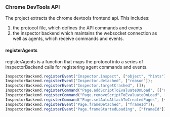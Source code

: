 ### Chrome DevTools API

The project extracts the chrome devtools frontend api. This includes:

1) the protocol file, which defines the API commands and events
2) the inspector backend which maintains the websocket connection as well
as agents, which receive commands and events.

#### registerAgents

registerAgents is a function that maps the protocol into a series of InspectorBackend
calls for registering agent commands and events.

```js
InspectorBackend.registerEvent("Inspector.inspect", ["object", "hints"]);
InspectorBackend.registerEvent("Inspector.detached", ["reason"]);
InspectorBackend.registerEvent("Inspector.targetCrashed", []);
InspectorBackend.registerCommand("Page.addScriptToEvaluateOnLoad", [{"name": "scriptSource", "type": "string", "optional": false}], ["identifier"], false);
InspectorBackend.registerCommand("Page.removeScriptToEvaluateOnLoad", [{"name": "identifier", "type": "string", "optional": false}], [], false);
InspectorBackend.registerCommand("Page.setAutoAttachToCreatedPages", [{"name": "autoAttach", "type": "boolean", "optional": false}], [], false);
InspectorBackend.registerEvent("Page.frameDetached", ["frameId"]);
InspectorBackend.registerEvent("Page.frameStartedLoading", ["frameId"]);
```
